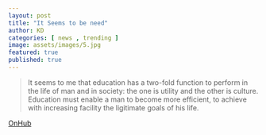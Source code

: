 ```yaml
---
layout: post
title: "It Seems to be need"
author: KD
categories: [ news , trending ]
image: assets/images/5.jpg
featured: true
published: true
---
```


>It seems to me that education has a two-fold function to perform in the life of man and in society: the one is utility and the other is culture. Education must enable a man to become more efficient, to achieve with increasing facility the ligitimate goals of his life.

[OnHub](http://www.onhub.me)

